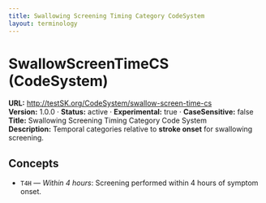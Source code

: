 ```yaml
---
title: Swallowing Screening Timing Category CodeSystem
layout: terminology
---
```


# SwallowScreenTimeCS (CodeSystem)

**URL:** http://testSK.org/CodeSystem/swallow-screen-time-cs  
**Version:** 1.0.0 · **Status:** active · **Experimental:** true · **CaseSensitive:** false  
**Title:** Swallowing Screening Timing Category Code System  
**Description:** Temporal categories relative to **stroke onset** for swallowing screening.

## Concepts
- `T4H` — *Within 4 hours*: Screening performed within 4 hours of symptom onset.
